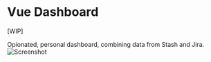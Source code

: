 #  Vue Dashboard

[WIP] 

Opionated, personal dashboard, combining data from Stash and Jira.
![Screenshot](https://github.com/dkunin/vue-dashboard/tree/master/assets/screenshot.png)